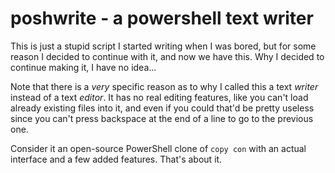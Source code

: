 # poshwrite - a powershell text writer
This is just a stupid script I started writing when I was bored, but for some reason I decided to continue with it,
and now we have this. Why I decided to continue making it, I have no idea...

Note that there is a *very* specific reason as to why I called this a text *writer* instead of a text *editor*. It has
no real editing features, like you can't load already existing files into it, and even if you could that'd be pretty useless
since you can't press backspace at the end of a line to go to the previous one.

Consider it an open-source PowerShell clone of `copy con` with an actual interface and a few added features. That's about it.